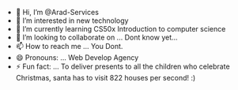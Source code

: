 - 👋 Hi, I’m @Arad-Services
- 👀 I’m interested in new technology 
- 🌱 I’m currently learning CS50x Introduction to computer science 
- 💞️ I’m looking to collaborate on ... Dont know yet...
- 📫 How to reach me ... You Dont.
- 😄 Pronouns: ... Web Develop Agency
- ⚡ Fun fact: ... To deliver presents to all the children who celebrate Christmas, santa has to visit 822 houses per second!  :)

<!---
Arad-Services/Arad-Services is a ✨ special ✨ repository because its `README.md` (this file) appears on your GitHub profile.
You can click the Preview link to take a look at your changes.
--->
